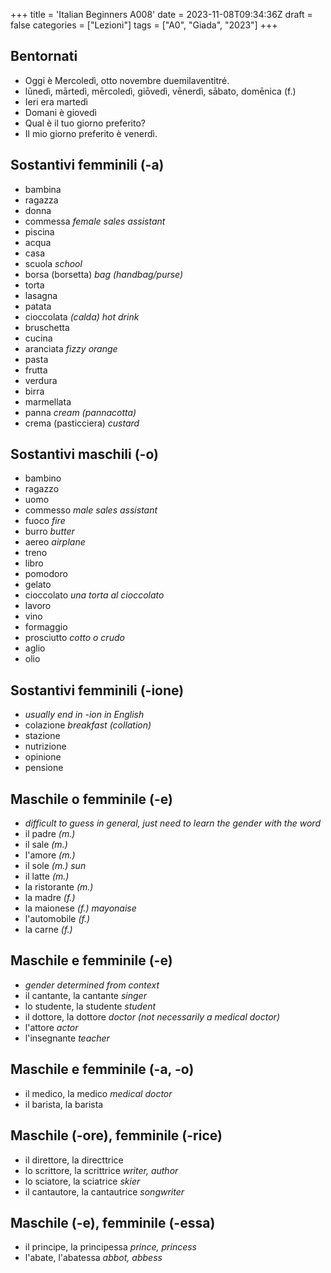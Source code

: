 +++
title = 'Italian Beginners A008'
date = 2023-11-08T09:34:36Z
draft = false
categories = ["Lezioni"]
tags = ["A0", "Giada", "2023"]
+++

## Bentornati

- Oggi è Mercoledì, otto novembre duemilaventitré.
- lūnedì, mārtedì, mērcoledì, giōvedì, vēnerdì, sābato, domēnica (f.)
- Ieri era martedì
- Domani è giovedì
- Qual è il tuo giorno preferito?
- Il mio giorno preferito è venerdì.

## Sostantivi femminili (-a)

- bambina
- ragazza
- donna
- commessa *female sales assistant*
- piscina
- acqua
- casa
- scuola *school*
- borsa (borsetta) *bag (handbag/purse)*
- torta
- lasagna
- patata
- cioccolata *(calda) hot drink*
- bruschetta
- cucina
- aranciata *fizzy orange*
- pasta
- frutta
- verdura
- birra
- marmellata
- panna *cream (pannacotta)*
- crema (pasticciera) *custard*

## Sostantivi maschili (-o)

- bambino
- ragazzo
- uomo
- commesso *male sales assistant*
- fuoco *fire*
- burro *butter*
- aereo *airplane*
- treno
- libro
- pomodoro
- gelato
- cioccolato *una torta al cioccolato*
- lavoro
- vino
- formaggio
- prosciutto *cotto o crudo*
- aglio
- olio


## Sostantivi femminili (-ione)

- *usually end in -ion in English*
- colazione *breakfast (collation)*
- stazione
- nutrizione
- opinione
- pensione

## Maschile o femminile (-e)

- *difficult to guess in general, just need to learn the gender with the word*
- il padre *(m.)*
- il sale *(m.)*
- l'amore *(m.)*
- il sole *(m.) sun*
- il latte *(m.)*
- la ristorante *(m.)*
- la madre *(f.)*
- la maionese *(f.) mayonaise*
- l'automobile *(f.)*
- la carne *(f.)*

## Maschile e femminile (-e)

- *gender determined from context*
- il cantante, la cantante *singer*
- lo studente, la studente *student*
- il dottore, la dottore *doctor (not necessarily a medical doctor)*
- l'attore *actor*
- l'insegnante *teacher*

## Maschile e femminile (-a, -o)

- il medico, la medico *medical doctor*
- il barista, la barista

## Maschile (-ore), femminile (-rice)

- il direttore, la directtrice
- lo scrittore, la scrittrice *writer, author*
- lo sciatore, la sciatrice *skier*
- il cantautore, la cantautrice *songwriter*

## Maschile (-e), femminile (-essa)

- il principe, la principessa *prince, princess*
- l'abate, l'abatessa *abbot, abbess*
